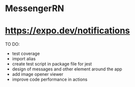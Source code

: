 # MessengerRN

# https://expo.dev/notifications

TO DO:

- test coverage
- import alias
- create test script in package file for jest
- design of messages and other element around the app
- add image opener viewer
- improve code performance in actions
